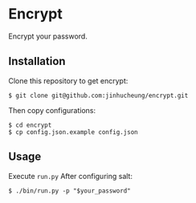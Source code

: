 # Encrypt

Encrypt your password.

## Installation

Clone this repository to get encrypt:

```
$ git clone git@github.com:jinhucheung/encrypt.git
```

Then copy configurations:

```
$ cd encrypt
$ cp config.json.example config.json
```

## Usage

Execute `run.py` After configuring salt:

```
$ ./bin/run.py -p "$your_password"
```

